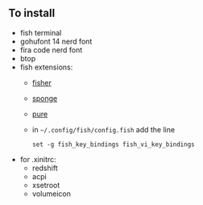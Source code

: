 ## To install

- fish terminal
- gohufont 14 nerd font
- fira code nerd font
- btop
- fish extensions:
  - [fisher](https://github.com/jorgebucaran/fisher)
  - [sponge](https://github.com/meaningful-ooo/sponge)
  - [pure](https://github.com/pure-fish/pure/)
  - in `~/.config/fish/config.fish` add the line
    
    ```console
    set -g fish_key_bindings fish_vi_key_bindings
    ```
- for .xinitrc:
  - redshift
  - acpi
  - xsetroot
  - volumeicon
